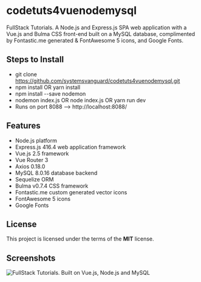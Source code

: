 # codetuts4vuenodemysql
FullStack Tutorials.  A Node.js and Express.js SPA web application with a Vue.js and Bulma CSS front-end built on a MySQL database, complimented by Fontastic.me generated & FontAwesome 5 icons, and Google Fonts.

## Steps to Install
- git clone https://github.com/systemsvanguard/codetuts4vuenodemysql.git 
- npm install OR yarn install
- npm install --save nodemon
- nodemon index.js OR node index.js OR yarn run dev
- Runs on port 8088 --> http://localhost:8088/


## Features
- Node.js platform
- Express.js 416.4 web application framework
- Vue.js 2.5 framework
- Vue Router 3
- Axios 0.18.0
- MySQL 8.0.16 database backend
- Sequelize ORM
- Bulma v0.7.4 CSS framework
- Fontastic.me custom generated vector icons
- FontAwesome 5 icons
- Google Fonts


## License
This project is licensed under the terms of the **MIT** license.


## Screenshots

![FullStack Tutorials. Built on Vue.js, Node.js and MySQL](http://ryanhunter.org/images/portfolio/aspcorestatic.png )


